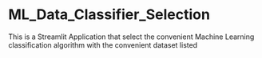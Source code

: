 # ML_Data_Classifier_Selection
This is a Streamlit Application that select the convenient Machine Learning classification algorithm with the convenient dataset listed
